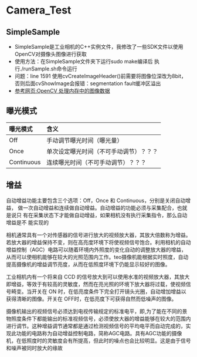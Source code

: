 # Camera_Test

## SimpleSample

- SimpleSample是工业相机的C++实例文件，我修改了一些SDK文件以使用OpenCV对摄像头图像进行获取
- 使用方法：在SimpleSample文件夹下运行sudo make编译后 执行./runSample.sh命令运行
- 问题：line 1591 使用cvCreateImageHeader()前需要将图像位深改为8bit，否则后面cvShowImage会报错：segmentation fault缓冲区溢出
- [参考网页:OpenCV 处理内存中的图像数据](https://blog.csdn.net/b5w2p0/article/details/10973071)

## 曝光模式

|曝光模式|含义|
|:-|:-|
|Off|手动调节曝光时间（曝光量）|
|Once|单次设定曝光时间（不可手动调节）？？？|
|Continuous|连续曝光时间（不可手动调节）？？？|

## 增益

自动增益功能主要包含三个选项：Off，Once 和 Continuous，分别是关闭自动增益，
做一次自动增益和连续做自动增益。自动增益的功能必须与采集配合，也就是说只
有在采集状态下才能做自动增益，如果相机没有执行采集指令，那么自动增益是不
能实现的

相机通常具有一个对传感器的信号进行放大的视频放大器，其放大倍数称为增益。若放大器的增益保持不变，则在高亮度环境下将使视频信号饱合。利用相机的自动增益控制（AGC）电路可以随着环境内外照度的变化自动的调整放大器的增益，从而可以使相机能够在较大的光照范围内工作。teo摄像机能根据实时照度，自动提高摄像机的增益调节亮度，从而在低照度环境下仍能显示较好的图像。

工业相机内有一个将来自 CCD 的信号放大到可以使用水准的视频放大器，其放大即增益，等效于有较高的灵敏度，然而在亮光照的环境下放大器将过载，使视频信号畸变。当开关在 ON 时，在低亮度条件下完全打开镜头光圈，自动增加增益以获得清晰的图像。开关在 OFF时，在低亮度下可获得自然而低噪声的图像。

摄像机输出的视频信号必须达到电视传输规定的标准电平，即,为了能在不同的景物照度条件下都能输出的标准视频信号，必须使放大器的增益能够在较大的范围内进行调节。这种增益调节通常都是通过检测视频信号的平均电平而自动完成的，实现此功能的电路称为自动增益控制电路，简称AGC电路。具有AGC功能的摄像机，在低照度时的灵敏度会有所提高，但此时的噪点也会比较明显。这是由于信号和噪声被同时放大的缘故

## 
